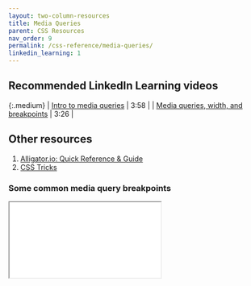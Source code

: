 ```yaml
---
layout: two-column-resources
title: Media Queries
parent: CSS Resources
nav_order: 9
permalink: /css-reference/media-queries/
linkedin_learning: 1
---
```


## Recommended LinkedIn Learning videos

{:.medium}
| <a href="https://www.linkedin.com/learning/css-essential-training-3/introduction-to-media-queries" target="_blank">Intro to media queries</a> | 3:58 |
| <a href="https://www.linkedin.com/learning/css-essential-training-3/introduction-to-media-queries" target="_blank">Media queries, width, and breakpoints</a> | 3:26 |

## Other resources
1. <a href="https://alligator.io/css/media-queries/" target="_blank">Alligator.io: Quick Reference & Guide</a>
2. <a href="https://css-tricks.com/snippets/css/media-queries-for-standard-devices/" target="_blank">CSS Tricks</a>

### Some common media query breakpoints

<iframe src="//codepen.io/vanwars/embed/XQVwxm?editors=0100/?theme-id=18654&default-tab=css,result" allowfullscreen="true" class="codepen-frame"></iframe>


